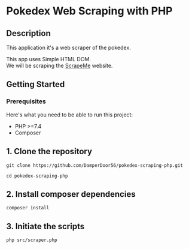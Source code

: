 # Pokedex Web Scraping with PHP

## Description 
This application it's a web scraper of the pokedex.<br />

This app uses Simple HTML DOM.
<br />
We will be scraping the [ScrapeMe](https://scrapeme.live/shop/) website. 

## Getting Started

### Prerequisites

Here's what you need to be able to run this project:
* PHP >=7.4
* Composer

## 1. Clone the repository
```
git clone https://github.com/DamperDoor56/pokedex-scraping-php.git

cd pokedex-scraping-php
```

## 2. Install composer dependencies

```
composer install
```

## 3. Initiate the scripts
```
php src/scraper.php

```